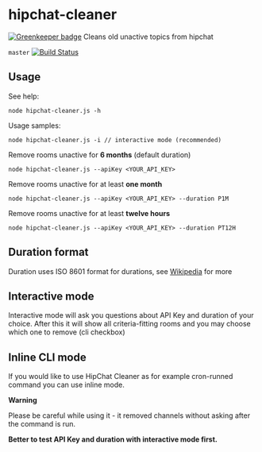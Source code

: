 # hipchat-cleaner

[![Greenkeeper badge](https://badges.greenkeeper.io/enetproduction/hipchat-cleaner.svg)](https://greenkeeper.io/)
Cleans old unactive topics from hipchat

`master`
[![Build Status](https://travis-ci.org/enetproduction/hipchat-cleaner.svg?branch=master)](https://travis-ci.org/enetproduction/hipchat-cleaner)

## Usage

See help:

`node hipchat-cleaner.js -h`

Usage samples:

`node hipchat-cleaner.js -i // interactive mode (recommended)`

Remove rooms unactive for **6 months** (default duration)

`node hipchat-cleaner.js --apiKey <YOUR_API_KEY>`

Remove rooms unactive for at least **one month**

`node hipchat-cleaner.js --apiKey <YOUR_API_KEY> --duration P1M`

Remove rooms unactive for at least **twelve hours**

`node hipchat-cleaner.js --apiKey <YOUR_API_KEY> --duration PT12H`

## Duration format

Duration uses ISO 8601 format for durations, see [Wikipedia](https://en.wikipedia.org/wiki/ISO_8601#Time_intervals) for more

## Interactive mode

Interactive mode will ask you questions about API Key and duration of your choice.
After this it will show all criteria-fitting rooms and you may choose which one to remove (cli checkbox)

## Inline CLI mode

If you would like to use HipChat Cleaner as for example cron-runned command you can use inline mode.

**Warning**

Please be careful while using it - it removed channels without asking after the command is run.

**Better to test API Key and duration with interactive mode first.**
